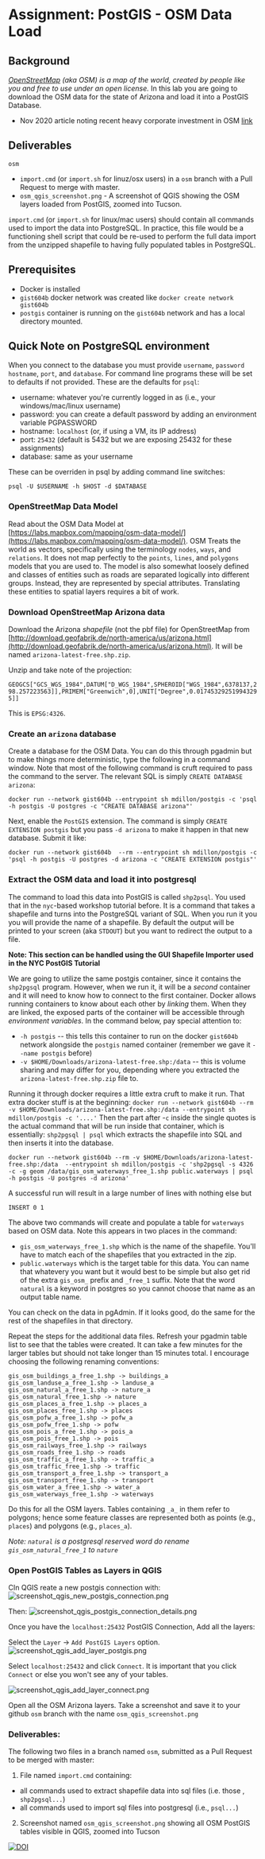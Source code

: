 # Assignment: PostGIS - OSM Data Load

## Background
_[OpenStreetMap](https://www.openstreetmap.org) (aka OSM) is a map of the world, created by people like you and free to use under an open license._ In this lab you are going to download the OSM data for the state of Arizona and load it into a
PostGIS Database. 
- Nov 2020 article noting recent heavy corporate investment in OSM [link](https://joemorrison.medium.com/openstreetmap-is-having-a-moment-dcc7eef1bb01)

## Deliverables
`osm`
- `import.cmd` (or `import.sh` for linuz/osx users) in a `osm` branch with a Pull Request to merge with master.
- `osm_qgis_screenshot.png` - A screenshot of QGIS showing the OSM layers loaded from PostGIS, zoomed into Tucson.

`import.cmd` (or `import.sh` for linux/mac users) should contain all commands used to import the data into PostgreSQL. In practice, this file would be a functioning shell script that could be re-used to perform the full data import from the  unzipped shapefile to having fully populated tables in PostgreSQL.

## Prerequisites
- Docker is installed
- `gist604b` docker network was created like `docker create network gist604b`
- `postgis` container is running on the `gist604b` network and has a local directory mounted.

## Quick Note on PostgreSQL environment
When you connect to the database you must provide `username`, `password` `hostname`, `port`, and `database`. For 
command line programs these will be set to defaults if not provided. These are the defaults for `psql`:
- username: whatever you're currently logged in as (i.e., your windows/mac/linux username)
- password: you can create a default password by adding an environment variable PGPASSWORD
- hostname: `localhost` (or, if using a VM, its IP address)
- port: `25432` (default is 5432 but we are exposing 25432 for these assignments)
- database: same as your username

These can be overriden in psql by adding command line switches:

`psql -U $USERNAME -h $HOST -d $DATABASE`

### OpenStreetMap Data Model
Read about the OSM Data Model at [https://labs.mapbox.com/mapping/osm-data-model/](https://labs.mapbox.com/mapping/osm-data-model/). OSM Treats the world as vectors, specifically using the terminology `nodes`, `ways`, and `relations`. It does not 
map perfectly to the `points`, `lines`, and `polygons` models that you are used to. The model is also somewhat loosely defined and classes of entities such as roads are separated logically into different groups. Instead, they are represented by special attributes. Translating these entities to spatial layers requires a bit of work.

### Download OpenStreetMap Arizona data

Download the Arizona _shapefile_ (not the pbf file) for OpenStreetMap from [http://download.geofabrik.de/north-america/us/arizona.html](http://download.geofabrik.de/north-america/us/arizona.html). It will be named `arizona-latest-free.shp.zip`.

Unzip and take note of the projection:

```GEOGCS["GCS_WGS_1984",DATUM["D_WGS_1984",SPHEROID["WGS_1984",6378137,298.257223563]],PRIMEM["Greenwich",0],UNIT["Degree",0.017453292519943295]]```

This is `EPSG:4326`.

### Create an `arizona` database
Create a database for the OSM Data. You can do this through pgadmin but to make things more deterministic, type the following in a command window. Note that most of the following command is cruft required to pass the command to the server. The relevant SQL is simply `CREATE DATABASE arizona`:

```
docker run --network gist604b --entrypoint sh mdillon/postgis -c 'psql -h postgis -U postgres -c "CREATE DATABASE arizona"'
```

Next, enable the `PostGIS` extension. The command is simply `CREATE EXTENSION postgis` but you pass `-d arizona` to make it happen in that new database. Submit it like:

```
docker run --network gist604b  --rm --entrypoint sh mdillon/postgis -c 'psql -h postgis -U postgres -d arizona -c "CREATE EXTENSION postgis"'
```


### Extract the OSM data and load it into postgresql

The command to load this data into PostGIS is called `shp2psql`. You used that in the `nyc`-based workshop tutorial before. It is a command that takes a shapefile and turns into the PostgreSQL variant of SQL. When you run it you
you will provide the name of a shapefile. By default the output will be printed to your screen (aka `STDOUT`) but you want to redirect the output to a file. 

**Note: This section can be handled using the GUI Shapefile Importer used in the NYC PostGIS Tutorial**

We are going to utilize the same postgis container, since it contains the `shp2pgsql` program. However, when we run it, it will be a _second_ container and it will need to know how to connect to the first container. Docker allows running containers to know about each other by _linking_ them. When they are linked, the exposed parts of the container will be accessible through _environment variables_. In the command below, pay special attention to:
- `-h postgis` -- this tells this container to run on the docker `gist604b` network alongside the `postgis` named container (remember we gave it `--name postgis` before)
- `-v $HOME/Downloads/arizona-latest-free.shp:/data` -- this is volume sharing and may differ for you, depending where you extracted the `arizona-latest-free.shp.zip` file to.

Running it through docker requires a little extra cruft to make it run. That extra docker stuff is at the beginning:
```docker run --network gist604b --rm -v $HOME/Downloads/arizona-latest-free.shp:/data --entrypoint sh  mdillon/postgis -c '....'``` 
Then the part after -`c` inside the single quotes is the actual command that will be run inside that container, which is essentially: `shp2pgsql | psql` which extracts the shapefile into SQL and then inserts it into the database.
```
docker run --network gist604b --rm -v $HOME/Downloads/arizona-latest-free.shp:/data  --entrypoint sh mdillon/postgis -c 'shp2pgsql -s 4326 -c -g geom /data/gis_osm_waterways_free_1.shp public.waterways | psql -h postgis -U postgres -d arizona'
```
A successful run will result in a large number of lines with nothing else but 
```
INSERT 0 1
```

The above two commands will create and populate a table for `waterways` based on OSM data. Note this appears in two places in the command: 
- `gis_osm_waterways_free_1.shp` which is the name of the shapefile. You'll have to match each of the shapefiles that you extracted in the zip. 
- `public.waterways` which is the target table for this data. You can name that whatevery you want but it would best to be simple but also get rid of the extra `gis_osm_` prefix and `_free_1` suffix. Note that the word `natural` is a keyword in postgres so you cannot choose that name as an output table name.

You can check on the data in pgAdmin. If it looks good, do the same for the rest of the shapefiles in that directory.

Repeat the steps for the additional data files. Refresh your pgadmin table list to see that the tables were created. It can take a few minutes for the larger tables but should not take longer than 15 minutes total. I encourage choosing the following renaming conventions:
```
gis_osm_buildings_a_free_1.shp -> buildings_a
gis_osm_landuse_a_free_1.shp -> landuse_a
gis_osm_natural_a_free_1.shp -> nature_a
gis_osm_natural_free_1.shp -> nature
gis_osm_places_a_free_1.shp -> places_a
gis_osm_places_free_1.shp -> places
gis_osm_pofw_a_free_1.shp -> pofw_a
gis_osm_pofw_free_1.shp -> pofw
gis_osm_pois_a_free_1.shp -> pois_a
gis_osm_pois_free_1.shp -> pois
gis_osm_railways_free_1.shp -> railways
gis_osm_roads_free_1.shp -> roads
gis_osm_traffic_a_free_1.shp -> traffic_a
gis_osm_traffic_free_1.shp -> traffic
gis_osm_transport_a_free_1.shp -> transport_a
gis_osm_transport_free_1.shp -> transport
gis_osm_water_a_free_1.shp -> water_a
gis_osm_waterways_free_1.shp -> waterways
```

Do this for all the OSM layers. Tables containing `_a_` in them refer to polygons; hence some feature classes are 
represented both as points (e.g., `places`) and polygons (e.g., `places_a`). 

*Note: `natural` is a postgresql reserved word do rename `gis_osm_natural_free_1` to `nature`*

### Open PostGIS Tables as Layers in QGIS
CIn QGIS reate a new postgis connection with:
![screenshot_qgis_new_postgis_connection.png](screenshot_qgis_new_postgis_connection.png)

Then:
![screenshot_qgis_postgis_connection_details.png](screenshot_qgis_postgis_connection_details.png)

Once you have the `localhost:25432` PostGIS Connection, Add all the layers:

Select the `Layer` -> `Add PostGIS Layers` option. 
![screenshot_qgis_add_layer_postgis.png](screenshot_qgis_add_layer_postgis.png)

Select `localhost:25432` and click `Connect`. It is important that you click `Connect` or else you won't see any of your tables.

![screenshot_qgis_add_layer_connect.png](screenshot_qgis_add_layer_connect.png)

Open all the OSM Arizona layers. Take a screenshot and save it to your github `osm` branch with the name `osm_qgis_screenshot.png`

### Deliverables:
The following two files in a branch named `osm`, submitted as a Pull Request to be merged with master:
1) File named `import.cmd` containing:
- all commands used to extract shapefile data into sql files (i.e. those , `shp2pgsql...`)
- all commands used to import sql files into postgresql (i.e., `psql...`)
2) Screenshot named `osm_qgis_screenshot.png` showing all OSM PostGIS tables visible in QGIS, zoomed into Tucson

[![DOI](https://zenodo.org/badge/181833899.svg)](https://zenodo.org/badge/latestdoi/181833899)
